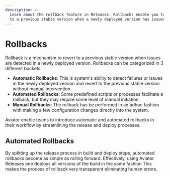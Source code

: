 ```yaml
---
description: >-
  Learn about the rollback feature in Releases. Rollbacks enable you to revert
  to a previous stable version when a newly deployed version has issues.
---
```


# Rollbacks

Rollback is a mechanism to revert to a previous stable version when issues are detected in a newly deployed version. Rollbacks can be categorized in 3 different buckets:

* **Automatic Rollbacks**: This is system's ability to detect failures or issues in the newly deployed version and revert to the previous stable version without manual intervention.
* **Automated Rollbacks**: Some predefined scripts or processes facilitate a rollback, but they may require some level of manual initiation.
* **Manual Rollbacks**: The rollback has be performed in an adhoc fashion with making a few configuration changes directly into the system.

Aviator enable teams to introduce automatic and automated rollbacks in their workflow by streamlining the release and deploy processes.

## Automated Rollbacks

By splitting up the release process in build and deploy steps, automated rollbacks become as simple as rolling forward. Effectively, using Aviator Releases one deploys all versions of the build in the same fashion This makes the process of rollback very transparent eliminating human errors.
